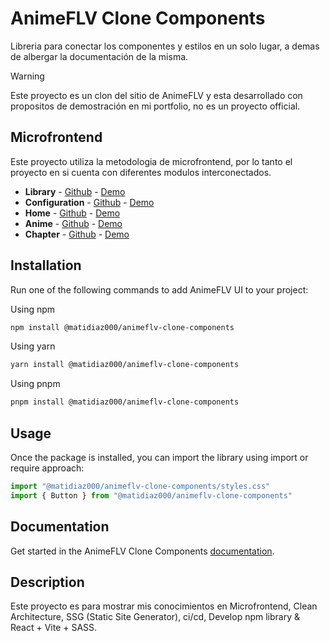 # AnimeFLV Clone Components

Libreria para conectar los componentes y estilos en un solo lugar, a demas de albergar la documentación de la misma.

> [!WARNING]
> Este proyecto es un clon del sitio de AnimeFLV y esta desarrollado con propositos de demostración en mi portfolio, no es un proyecto official.

## Microfrontend

Este proyecto utiliza la metodologia de microfrontend, por lo tanto el proyecto en si cuenta con diferentes modulos interconectados. 

- **Library** - [Github](https://github.com/matidiaz000/animeflv-clone-components/) - [Demo](https://animeflv-clone-components.vercel.app/)
- **Configuration** - [Github](https://github.com/matidiaz000/animeflv-clone-host/) - [Demo](https://animeflv-clone-host.vercel.app/)
- **Home** - [Github](https://github.com/matidiaz000/animeflv-clone-home/) - [Demo](https://animeflv-clone-home.vercel.app/)
- **Anime** - [Github](https://github.com/matidiaz000/animeflv-clone-list/) - [Demo](https://animeflv-clone-list.vercel.app/)
- **Chapter** - [Github](https://github.com/matidiaz000/animeflv-clone-chapter/) - [Demo](https://animeflv-clone-chapter.vercel.app/)

## Installation

Run one of the following commands to add AnimeFLV UI to your project:

Using npm

```bash
npm install @matidiaz000/animeflv-clone-components
```

Using yarn

```bash
yarn install @matidiaz000/animeflv-clone-components
```

Using pnpm

```bash
pnpm install @matidiaz000/animeflv-clone-components
```

## Usage

Once the package is installed, you can import the library using import or require approach:

```js
import "@matidiaz000/animeflv-clone-components/styles.css"
import { Button } from "@matidiaz000/animeflv-clone-components"
```

## Documentation

Get started in the AnimeFLV Clone Components [documentation](https://animeflv-clone-components.vercel.app/).

## Description

Este proyecto es para mostrar mis conocimientos en Microfrontend, Clean Architecture, SSG (Static Site Generator), ci/cd, Develop npm library & React + Vite + SASS.
